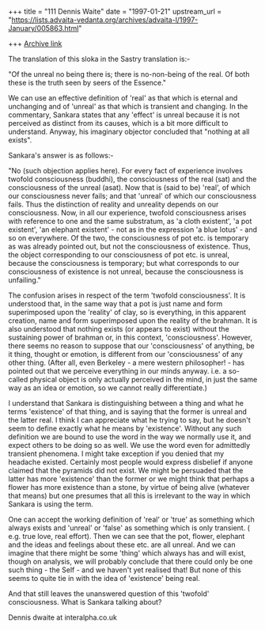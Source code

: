 +++
title = "111 Dennis Waite"
date = "1997-01-21"
upstream_url = "https://lists.advaita-vedanta.org/archives/advaita-l/1997-January/005863.html"

+++
[Archive link](https://lists.advaita-vedanta.org/archives/advaita-l/1997-January/005863.html)

The translation of this sloka in the Sastry translation is:-

"Of the unreal no being there is; there is no-non-being of the real. Of both
these is the truth seen by seers of the Essence."

We can use an effective definition of 'real' as that which is eternal and
unchanging and of 'unreal' as that which is transient and changing. In the
commentary, Sankara states that any 'effect' is unreal because it is not
perceived as distinct from its causes, which is a bit more difficult to
understand. Anyway, his imaginary objector concluded that "nothing at all
exists".

Sankara's answer is as follows:-

"No (such objection applies here). For every fact of experience involves
twofold consciousness (buddhi), the consciousness of the real (sat) and the
consciousness of the unreal (asat). Now that is (said to be) 'real', of
which our consciousness never fails; and that 'unreal' of which our
consciousness fails. Thus the distinction of reality and unreality depends
on our consciousness. Now, in all our experience, twofold consciousness
arises with reference to one and the same substratum, as 'a cloth existent',
'a pot existent', 'an elephant existent' - not as in the expression 'a blue
lotus' - and so on everywhere. Of the two, the consciousness of pot etc. is
temporary as was already pointed out, but not the consciousness of
existence. Thus, the object corresponding to our consciousness of pot etc.
is unreal, because the consciousness is temporary; but what corresponds to
our consciousness of existence is not unreal, because the consciousness is
unfailing."

The confusion arises in respect of the term 'twofold consciousness'. It is
understood that, in the same way that a pot is just name and form
superimposed upon the 'reality' of clay, so is everything, in this apparent
creation, name and form superimposed upon the reality of the brahman. It is
also understood that nothing exists (or appears to exist) without the
sustaining power of brahman or, in this context, 'consciousness'. However,
there seems no reason to suppose that our 'consciousness' of anything, be it
thing, thought or emotion, is different from our 'consciousness' of any
other thing. (After all, even Berkeley - a mere western philosopher! - has
pointed out that we perceive everything in our minds anyway. i.e. a
so-called physical object is only actually perceived in the mind, in just
the same way as an idea or emotion, so we cannot really differentiate.)

I understand that Sankara is distinguishing between a thing and what he
terms 'existence' of that thing, and is saying that the former is unreal and
the latter real. I think I can appreciate what he trying to say, but he
doesn't seem to define exactly what he means by 'existence'. Without any
such definition we are bound to use the word in the way we normally use it,
and expect others to be doing so as well. We use the word even for
admittedly transient phenomena. I might take exception if you denied that my
headache existed. Certainly most people would express disbelief if anyone
claimed that the pyramids did not exist. We might be persuaded that the
latter has more 'existence' than the former or we might think that perhaps a
flower has more existence than a stone, by virtue of being alive (whatever
that means) but one presumes that all this is irrelevant to the way in which
Sankara is using the term.

One can accept the working definition of 'real' or 'true' as something which
always exists and 'unreal' or 'false' as something which is only transient.
( e.g. true love, real effort). Then we can see that the pot, flower,
elephant and the ideas and feelings about these etc. are all unreal. And we
can imagine that there might be some 'thing' which always has and will
exist, though on analysis, we will probably conclude that there could only
be one such thing - the Self - and we haven't yet realised that! But none of
this seems to quite tie in with the idea of 'existence' being real.

And that still leaves the unanswered question of this 'twofold'
consciousness. What is Sankara talking about?

Dennis
dwaite at interalpha.co.uk

